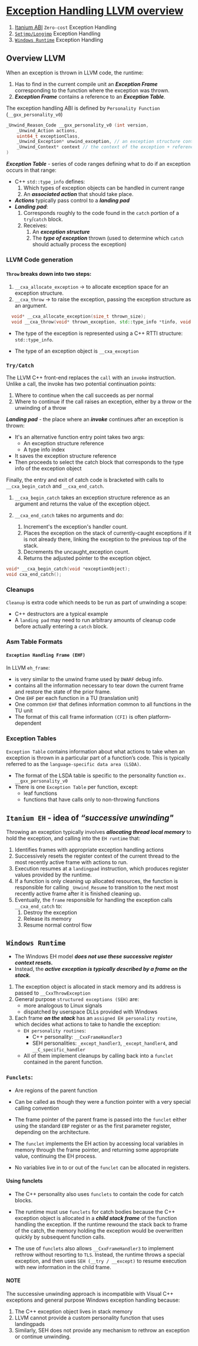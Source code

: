 # [Exception Handling LLVM overview](https://llvm.org/docs/ExceptionHandling.html#introduction)
1. [Itanium ABI](https://itanium-cxx-abi.github.io/cxx-abi/abi-eh.html) `Zero-cost` Exception Handling
2. [`Setjmp/Longjmp`](eh_sj_lj.md) Exception Handling
3. [`Windows Runtime`](eh_msvc_cpp_eh.md) Exception Handling

## Overview LLVM
When an exception is thrown in LLVM code, the runtime:

1. Has to find in the current compile unit an **_Exception Frame_** corresponding to the function where the exception was thrown.
2. **_Exception Frame_** contains a reference to an **_Exception Table_**.
   
  The exception handling ABI is defined by `Personality Function` (`__gxx_personality_v0`) 
```c++
_Unwind_Reason_Code __gxx_personality_v0 (int version,
    _Unwind_Action actions,
    uint64_t exceptionClass,
    _Unwind_Exception* unwind_exception, // an exception structure containing the exception object type and value
    _Unwind_Context* context // the context of the exception + reference to the exception table for the current function
)
```
**_Exception Table_** - series of code ranges defining what to do if an exception occurs in that range:
* C++ `std::type_info` defines:
  1. Which types of exception objects can be handled in current range
  2. An **_associated action_** that should take place.
* **_Actions_** typically pass control to a **_landing pad_**
* **_Landing pad_**:
  1. Corresponds roughly to the code found in the `catch` portion of a `try`/`catch` block.
  2. Receives:
     1. An **_exception structure_**
     2. The **_type of exception_** thrown (used to determine which `catch` should actually process the exception)

### LLVM Code generation
#### `Throw` breaks down into two steps:

1. `__cxa_allocate_exception` -> to allocate exception space for an exception structure. 
2. `__cxa_throw` -> to raise the exception, passing the exception structure as an argument.

```c++
  void* __cxa_allocate_exception(size_t thrown_size);
  void __cxa_throw(void* thrown_exception, std::type_info *tinfo, void (* dest)(void*));
```

* The type of the exception is represented using a C++ RTTI structure: `std::type_info`.

* The type of an exception object is `__cxa_exception`

### `Try/Catch`

The LLVM C++ front-end replaces the `call` with an `invoke` instruction. Unlike a call, the invoke has two potential continuation points:

1. Where to continue when the call succeeds as per normal
2. Where to continue if the call raises an exception, either by a throw or the unwinding of a throw

**_Landing pad_** - the place where an **_invoke_** continues after an exception is thrown:
* It's an alternative function entry point takes two args:
    * An exception structure reference
    * A type info index
* It saves the exception structure reference 
* Then proceeds to select the catch block that corresponds to the type info of the exception object

Finally, the entry and exit of catch code is bracketed with calls to `__cxa_begin_catch` and `__cxa_end_catch`.

1. `__cxa_begin_catch` takes an exception structure reference as an argument and returns the value of the exception object.

2. `__cxa_end_catch` takes no arguments and do:
    1. Increment's the exception's handler count.
    2. Places the exception on the stack of currently-caught exceptions if it is not already there, linking the exception to the previous top of the stack.
    3. Decrements the uncaught_exception count.
    4. Returns the adjusted pointer to the exception object.
```c++
void* __cxa_begin_catch(void *exceptionObject);
void cxa_end_catch();
```

### Cleanups
`Cleanup` is extra code which needs to be run as part of unwinding a scope:
* C++ destructors are a typical example
*  A `landing pad` may need to run arbitrary amounts of cleanup code before actually entering a `catch` block. 
 
### Asm Table Formats
#### `Exception Handling Frame (EHF)`
In LLVM `eh_frame`:
- is very similar to the unwind frame used by `DWARF` debug info. 
- contains all the information necessary to tear down the current frame and restore the state of the prior frame. 
- One `EHF` per each function in a TU (translation unit)
- One common `EHF` that defines information common to all functions in the TU unit
- The format of this call frame information `(CFI)` is often platform-dependent 

### Exception Tables
`Exception Table` contains information about what actions to take when an exception is thrown in a particular part of a function’s code. This is typically referred to as the `language-specific data area (LSDA)`. 
* The format of the LSDA table is specific to the personality function `ex. __gxx_personality_v0`
* There is one `Exception Table` per function, except:
    * leaf functions
    * functions that have calls only to non-throwing functions

## `Itanium EH` - idea of **_“successive unwinding"_**

Throwing an exception typically involves **_allocating thread local memory_** to hold the exception, and calling into the `EH runtime` that:
1. Identifies frames with appropriate exception handling actions
2. Successively resets the register context of the current thread to the most recently active frame with actions to run. 
3. Execution resumes at a `landingpad` instruction, which produces register values provided by the runtime.
4. If a function is only cleaning up allocated resources, the function is responsible for calling `_Unwind_Resume` to transition to the next most recently active frame after it is finished cleaning up.
5. Eventually, the `frame` responsible for handling the exception calls `__cxa_end_catch` to:
    1. Destroy the exception
    2. Release its memory
    3. Resume normal control flow

## `Windows Runtime`

* The Windows EH model **_does not use these successive register context resets._** 
* Instead, the **_active exception is typically described by a frame on the stack._**
  
1. The exception object is allocated in stack memory and its address is passed to `__CxxThrowException`
2. General purpose `structured exceptions (SEH)` are:
   * more analogous to Linux signals
   * dispatched by userspace DLLs provided with Windows 
3. Each frame **_on the stack_** has an `assigned EH personality routine`, which decides what actions to take to handle the exception:
   * `EH personality routines`: 
     * C++ personality: `__CxxFrameHandler3`
     * SEH personalities: `_except_handler3`, `_except_handler4`, and `__C_specific_handler`
   * All of them implement cleanups by calling back into a `funclet` contained in the parent function.

### `Funclets`:
* Are regions of the parent function
* Can be called as though they were a function pointer with a very special calling convention
  
* The frame pointer of the parent frame is passed into the `funclet` either using the standard `EBP` register or as the first parameter register, depending on the architecture.

* The `funclet` implements the EH action by accessing local variables in memory through the frame pointer, and returning some appropriate value, continuing the EH process.

* No variables live in to or out of the `funclet` can be allocated in registers.

#### Using funclets

* The C++ personality also uses `funclets` to contain the code for catch blocks.

* The runtime must use `funclets` for catch bodies because the C++ exception object is allocated in a **_child stack frame_** of the function handling the exception. If the runtime rewound the stack back to frame of the catch, the memory holding the exception would be overwritten quickly by subsequent function calls.
  
* The use of `funclets` also allows `__CxxFrameHandler3` to implement rethrow without resorting to `TLS`. Instead, the runtime throws a special exception, and then uses `SEH (__try / __except)` to resume execution with new information in the child frame.

#### NOTE
The successive unwinding approach is incompatible with Visual C++ exceptions and general purpose Windows exception handling because:
1. The C++ exception object lives in stack memory
2. LLVM cannot provide a custom personality function that uses landingpads
3. Similarly, SEH does not provide any mechanism to rethrow an exception or continue unwinding. 